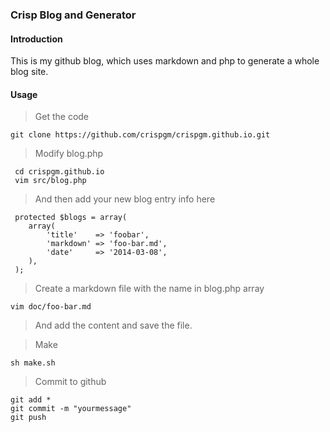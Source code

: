 ### Crisp Blog and Generator

#### Introduction

This is my github blog, which uses markdown and php to generate a whole blog site.

#### Usage

> Get the code

    git clone https://github.com/crispgm/crispgm.github.io.git

> Modify blog.php

     cd crispgm.github.io  
     vim src/blog.php

> And then add your new blog entry info here

     protected $blogs = array(  
        array(  
            'title'    => 'foobar',  
            'markdown' => 'foo-bar.md',  
            'date'     => '2014-03-08',  
        ),  
     );

> Create a markdown file with the name in blog.php array
    
    vim doc/foo-bar.md

> And add the content and save the file.

> Make

    sh make.sh

> Commit to github

    git add *  
    git commit -m "yourmessage"  
    git push
